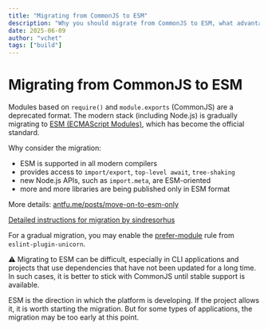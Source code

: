 ```yaml
---
title: "Migrating from CommonJS to ESM"
description: "Why you should migrate from CommonJS to ESM, what advantages the new module format offers, and when migration may cause issues."
date: 2025-06-09
author: "vchet"
tags: ["build"]
---
```


# Migrating from CommonJS to ESM

Modules based on `require()` and `module.exports` (CommonJS) are a deprecated format. The modern stack (including Node.js) is gradually migrating to [ESM (ECMAScript Modules)](https://nodejs.org/api/esm.html), which has become the official standard.

Why consider the migration:

- ESM is supported in all modern compilers
- provides access to `import/export`, `top-level await`, `tree-shaking`
- new Node.js APIs, such as `import.meta`, are ESM-oriented
- more and more libraries are being published only in ESM format

More details: [antfu.me/posts/move-on-to-esm-only](https://antfu.me/posts/move-on-to-esm-only)

[Detailed instructions for migration by sindresorhus](https://gist.github.com/sindresorhus/a39789f98801d908bbc7ff3ecc99d99c)

For a gradual migration, you may enable the [prefer-module](https://github.com/sindresorhus/eslint-plugin-unicorn/blob/main/docs/rules/prefer-module.md) rule from `eslint-plugin-unicorn`.

⚠️ Migrating to ESM can be difficult, especially in CLI applications and projects that use dependencies that have not been updated for a long time. In such cases, it is better to stick with CommonJS until stable support is available.

ESM is the direction in which the platform is developing. If the project allows it, it is worth starting the migration. But for some types of applications, the migration may be too early at this point.
